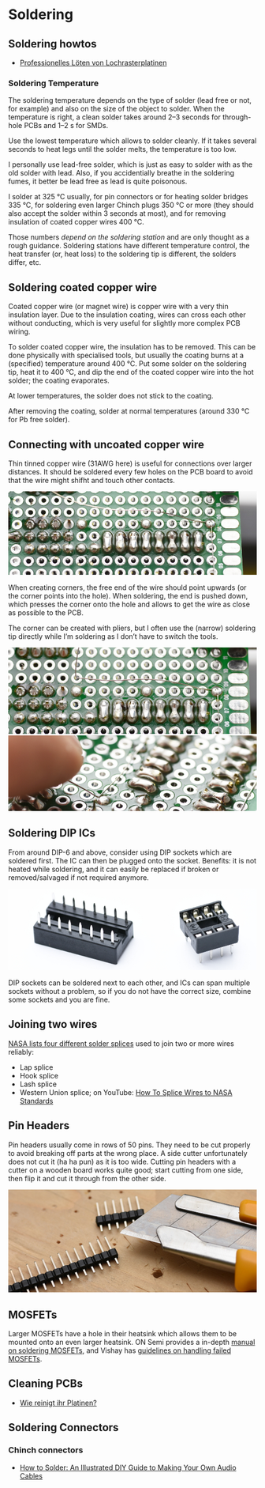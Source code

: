 # Soldering


## Soldering howtos

* [Professionelles Löten von Lochrasterplatinen](http://docplayer.org/5770969-Professionelles-loeten-von-lochrasterplatinen.html)

### Soldering Temperature

The soldering temperature depends on the type of solder (lead free or not, for example) and also
on the size of the object to solder. When the temperature is right, a clean solder takes around 2–3 seconds for through-hole PCBs
and 1–2 s for SMDs.

Use the lowest temperature which allows to solder cleanly. If it takes several seconds to heat legs until the solder melts,
the temperature is too low.

I personally use lead-free solder, which is just as easy to solder with as the old solder with lead. Also, if you
accidentially breathe in the soldering fumes, it better be lead free as lead is quite poisonous. 

I solder at 325 °C usually, for pin connectors or for heating solder bridges 335 °C, for soldering even larger Chinch plugs 350 °C
or more (they should also accept the solder within 3 seconds at most), and for removing insulation of coated copper wires 400 °C.

Those numbers *depend on the soldering station* and are only thought as a rough guidance. Soldering stations have
different temperature control, the heat transfer (or, heat loss) to the soldering tip is different, the solders differ, etc.


## Soldering coated copper wire

Coated copper wire (or magnet wire) is copper wire with a very thin insulation layer. Due to the insulation coating,
wires can cross each other without conducting, which is very useful for slightly more complex PCB wiring.

To solder coated copper wire, the insulation has to be removed. This can be done physically with specialised tools,
but usually the coating burns at a (specified) temperature around 400 °C. Put some solder on the soldering tip, heat it 
to 400 °C, and dip the end of the coated copper wire into the hot solder; the coating evaporates.

At lower temperatures, the solder does not stick to the coating.

After removing the coating, solder at normal temperatures (around 330 °C for Pb free solder).


## Connecting with uncoated copper wire

Thin tinned copper wire (31AWG here) is useful for connections over larger distances. It should be soldered every few
holes on the PCB board to avoid that the wire might shifht and touch other contacts.

![Copper wire](Pictures/solder-copper-wire-connection.jpg)

When creating corners, the free end of the wire should point upwards (or the corner points into the hole). When soldering,
the end is pushed down, which presses the corner onto the hole and allows to get the wire as close as possible to the PCB.

The corner can be created with pliers, but I often use the (narrow) soldering tip directly while I’m soldering as I don’t
have to switch the tools.

![Copper wire](Pictures/solder-copper-wire-bending.jpg)
![Copper wire](Pictures/solder-copper-wire-corner.jpg)


## Soldering DIP ICs

From around DIP-6 and above, consider using DIP sockets which are soldered first.
The IC can then be plugged onto the socket. Benefits: it is not heated while soldering,
and it can easily be replaced if broken or removed/salvaged if not required anymore.

![DIP sockets](Pictures/dip-sockets.jpg)

DIP sockets can be soldered next to each other, and ICs can span multiple sockets without a problem, so if you do not
have the correct size, combine some sockets and you are fine.


## Joining two wires

[NASA lists four different solder splices][nasa-splices] used to join two or more wires reliably:

* Lap splice
* Hook splice
* Lash splice
* Western Union splice; on YouTube: [How To Splice Wires to NASA Standards](https://www.youtube.com/watch?v=O-ymw7d_nYo)

[nasa-splices]: https://web.archive.org/web/20090731171918/http://workmanship.nasa.gov/guidadv_recmeth.jsp


## Pin Headers

Pin headers usually come in rows of 50 pins. They need to be cut properly to avoid breaking off parts at the wrong place.
A side cutter unfortunately does not cut it (ha ha pun) as it is too wide. Cutting pin headers with a cutter on a wooden 
board works quite good; start cutting from one side, then flip it and cut it through from the other side.

![Cutting Pin Headers](Pictures/cut-pin-headers.jpg)


## MOSFETs

Larger MOSFETs have a hole in their heatsink which allows them to be mounted onto an even larger heatsink.
ON Semi provides a in-depth [manual on soldering MOSFETs][onsemi-mosfet], 
and Vishay has [guidelines on handling failed MOSFETs][vishay-mosfet].

[onsemi-mosfet]: https://www.onsemi.com/pub/Collateral/SOLDERRM-D.PDF
[vishay-mosfet]: http://www.vishay.com/docs/71436/an839.pdf


## Cleaning PCBs

* [Wie reinigt ihr Platinen?](https://www.mikrocontroller.net/topic/267544)


## Soldering Connectors

### Chinch connectors

* [How to Solder: An Illustrated DIY Guide to Making Your Own Audio Cables](http://www.hometheatershack.com/forums/remotes-cables-accessories-tweaks/13000-how-solder-illustrated-diy-guide-making-your-own-cables.html)
